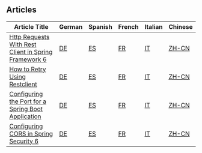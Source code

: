 ## Articles

| Article Title | German | Spanish | French | Italian | Chinese |
|---------------|--------|---------|--------|---------|---------|
| [Http Requests With Rest Client in Spring Framework 6](https://namastecode.com/posts/http-requests-with-rest-client-in-spring-framework-6/) | [DE](https://namastecode.com/de/posts/http-requests-with-rest-client-in-spring-framework-6/) | [ES](https://namastecode.com/es/posts/http-requests-with-rest-client-in-spring-framework-6/) | [FR](https://namastecode.com/fr/posts/http-requests-with-rest-client-in-spring-framework-6/) | [IT](https://namastecode.com/it/posts/http-requests-with-rest-client-in-spring-framework-6/) | [ZH-CN](https://namastecode.com/zh-cn/posts/http-requests-with-rest-client-in-spring-framework-6/) |
| [How to Retry Using Restclient](https://namastecode.com/posts/how-to-retry-using-restclient/) | [DE](https://namastecode.com/de/posts/how-to-retry-using-restclient/) | [ES](https://namastecode.com/es/posts/how-to-retry-using-restclient/) | [FR](https://namastecode.com/fr/posts/how-to-retry-using-restclient/) | [IT](https://namastecode.com/it/posts/how-to-retry-using-restclient/) | [ZH-CN](https://namastecode.com/zh-cn/posts/how-to-retry-using-restclient/) |
| [Configuring the Port for a Spring Boot Application](https://namastecode.com/posts/configure-the-port-for-a-spring-boot-application/) | [DE](https://namastecode.com/de/posts/configure-the-port-for-a-spring-boot-application/) | [ES](https://namastecode.com/es/posts/configure-the-port-for-a-spring-boot-application/) | [FR](https://namastecode.com/fr/posts/configure-the-port-for-a-spring-boot-application/) | [IT](https://namastecode.com/it/posts/configure-the-port-for-a-spring-boot-application/) | [ZH-CN](https://namastecode.com/zh-cn/posts/configure-the-port-for-a-spring-boot-application/) |
| [Configuring CORS in Spring Security 6](https://namastecode.com/posts/configuring_cors_in_spring_security_6/) | [DE](https://namastecode.com/de/posts/configuring_cors_in_spring_security_6/) | [ES](https://namastecode.com/es/posts/configuring_cors_in_spring_security_6/) | [FR](https://namastecode.com/fr/posts/configuring_cors_in_spring_security_6/) | [IT](https://namastecode.com/it/posts/configuring_cors_in_spring_security_6/) | [ZH-CN](https://namastecode.com/zh-cn/posts/configuring_cors_in_spring_security_6/) |

